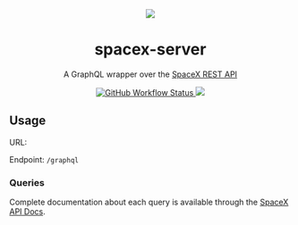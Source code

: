<div align="center">
<img src="https://farm5.staticflickr.com/4711/40126461411_b1ed283d45_o.jpg">
<h1>spacex-server</h1>
<p>
  A GraphQL wrapper over the
  <a href="https://github.com/r-spacex/SpaceX-API">SpaceX REST API</a>
</p>
<a href="https://github.com/iNoles/spacex-server/actions">
    <img
      alt="GitHub Workflow Status"
      src="https://img.shields.io/github/workflow/status/iNoles/spacex-server/CI/main?style=for-the-badge"
    >
</a>
<a href="https://codecov.io/gh/iNoles/spacex-server">
   <img src="https://codecov.io/gh/iNoles/spacex-server/branch/main/graph/badge.svg?token=VLGKKY3F8H"/>
</a>
</div>

## Usage

URL: 

Endpoint: `/graphql`

### Queries

Complete documentation about each query is available through the [SpaceX API Docs](https://docs.spacexdata.com).
